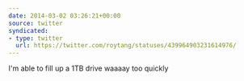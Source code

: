 ```yaml
---
date: 2014-03-02 03:26:21+00:00
source: twitter
syndicated:
- type: twitter
  url: https://twitter.com/roytang/statuses/439964903231614976/
---
```


I'm able to fill up a 1TB drive waaaay too quickly
